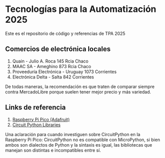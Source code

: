 # Tecnologías para la Automatización 2025

Este es el repositorio de código y referencias de TPA 2025

## Comercios de electrónica locales

1. Quain - Julio A. Roca 145 Rcia Chaco
2. MAAC SA - Ameghino 873 Rcia Chaco
3. Proveeduría Electrónica - Uruguay 1073 Corrientes
4. Electrónica Delta - Salta 842 Corrientes

De todas maneras, la recomendación es que traten de comparar siempre contra MercadoLibre porque suelen tener mejor precio y más variedad.

## Links de referencia

1. [Raspberry Pi Pico (Adafruit)](https://learn.adafruit.com/getting-started-with-raspberry-pi-pico-circuitpython)
1. [Circuit Python Libraries](https://circuitpython.org/libraries)

Una aclaración para cuando investiguen sobre CircuitPython en la Raspberry Pi Pico: CircuitPython no es compatible con MicroPython, si bien ambos son dialectos de Python y la sintaxis es igual, las bibliotecas que manejan son distintas e incompatibles entre sí.
